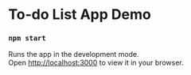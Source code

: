 # To-do List App Demo

### `npm start`

Runs the app in the development mode.\
Open [http://localhost:3000](http://localhost:3000) to view it in your browser.

